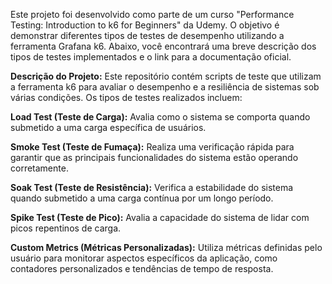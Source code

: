 Este projeto foi desenvolvido como parte de um curso "Performance Testing: Introduction to k6 for Beginners" da Udemy. O objetivo é demonstrar diferentes tipos de testes de desempenho utilizando a ferramenta Grafana k6. Abaixo, você encontrará uma breve descrição dos tipos de testes implementados e o link para a documentação oficial.

**Descrição do Projeto:**
Este repositório contém scripts de teste que utilizam a ferramenta k6 para avaliar o desempenho e a resiliência de sistemas sob várias condições. Os tipos de testes realizados incluem:

**Load Test (Teste de Carga):** 
Avalia como o sistema se comporta quando submetido a uma carga específica de usuários.

**Smoke Test (Teste de Fumaça):** 
Realiza uma verificação rápida para garantir que as principais funcionalidades do sistema estão operando corretamente.

**Soak Test (Teste de Resistência):** 
Verifica a estabilidade do sistema quando submetido a uma carga contínua por um longo período.

**Spike Test (Teste de Pico):** 
Avalia a capacidade do sistema de lidar com picos repentinos de carga.

**Custom Metrics (Métricas Personalizadas):** 
Utiliza métricas definidas pelo usuário para monitorar aspectos específicos da aplicação, como contadores personalizados e tendências de tempo de resposta.

